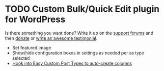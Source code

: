 # TODO Custom Bulk/Quick Edit plugin for WordPress

Is there something you want done? Write it up on the [support forums](http://wordpress.org/support/plugin/custom-bulkquick-edit) and then [donate](http://aihr.us/about-aihrus/donate/) or [write an awesome testimonial](http://aihr.us/about-aihrus/testimonials/add-testimonial/).

* Set featured image
* Show/hide configuration boxes in settings as needed per as type selected
* [Hook into Easy Custom Post Types to auto-create columns](https://aihrus.zendesk.com/agent/#/tickets/250)